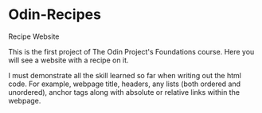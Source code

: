 # Odin-Recipes
Recipe Website

This is the first project of The Odin Project's Foundations course. Here you will
see a website with a recipe on it. 

I must demonstrate all the skill learned so far when writing out the html code.
For example, webpage title, headers, any lists (both ordered and unordered), 
anchor tags along with absolute or relative links within the webpage. 
